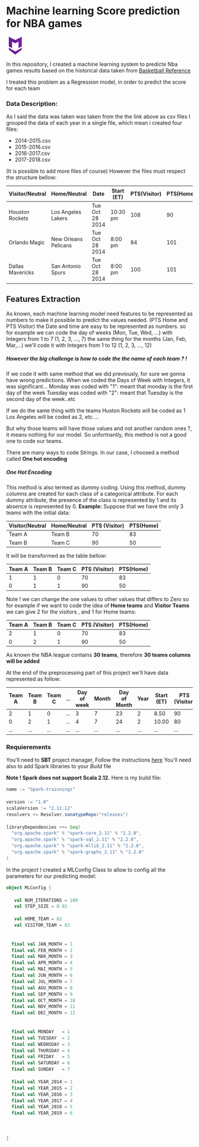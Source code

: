 
# Machine learning Score prediction for NBA games
![alt text](https://github.com/adam-p/markdown-here/raw/master/src/common/images/icon48.png "Logo Title Text 1")

In this repository, I created a machine learning system to predicte Nba games results based on the historical data taken from
[Basketball Reference](https://www.basketball-reference.com)

I treated this problem as a Regression model, in order to predict the score for each team 

### Data Description: 
As I said the data was taken was taken from the the link above as csv files
I grouped the data of each year in a single file, which mean i created four files: 
- 2014-2015.csv 
- 2015-2016.csv
- 2016-2017.csv
- 2017-2018.csv

(It is possible to add more files of course)
However the files must respect the structure bellow: 


| Visitor/Neutral  | Home/Neutral | Date | Start (ET)|PTS(Visitor)|PTS(Home) |
| ------------- | ------------- | ------------- |------------- | ------------- | ------------- | 
Houston Rockets|Los Angeles Lakers|Tue Oct 28 2014|10:30 pm|108|90|
Orlando Magic|New Orleans Pelicans|Tue Oct 28 2014|8:00 pm|84|101|
Dallas Mavericks|San Antonio Spurs|Tue Oct 28 2014|8:00 pm|100|101|

## Features Extraction
As known, each machine learning model need features to be represented as numbers to make it possible to predict the values needed. (PTS Home and PTS Visitor)
the Date and time are easy to be represented as numbers.
so for example we can code the day of weeks (Mon, Tue, Wed, ...) with Integers from 1 to 7 (1, 2, 3, ..., 7)
the same thing for the months (Jan, Feb, Mar,...) we'll code it with Integers from 1 to 12 (1, 2, 3, ..., 12)

##### However the big challenge is how to code the the name of each team ? !
If we code it with same method that we did previously, for sure we gonna have wrong predictions.
When we coded the Days of Week with Integers, it was significant...
Monday was coded with "1": meant that monday is the first day of the week
Tuesday was coded with "2": meant that Tuesday is the second day of the week..etc

If we do the same thing with the teams
Huston Rockets will be coded as 1
Los Angeles will be coded as 2, etc....

But why those teams will have those values and not another random ones ?, it means nothing for our model.
So unfortnantly, this method is not a good one to code our teams.

There are many ways to code Strings.
In our case, I choosed a method called **One hot encoding**
##### One Hot Encoding
This method is also termed as dummy coding. Using this method, dummy columns are created for each class of a categorical attribute. For each dummy attribute, the presence of the class is represented by 1 and its absence is represented by 0.
**Example:** 
Suppose that we have the only 3 teams with the initial data: 

| Visitor/Neutral  | Home/Neutral | PTS (Visitor)|PTS(Home) |
| ------------- | ------------- | ------------- |------------- |
|Team A |Team B | 70 | 83
|Team B | Team C | 90 | 50

It will be transformed as the table bellow: 

| Team A  | Team B | Team C| PTS (Visitor)|PTS(Home) |
| ------------- | ------------- | ------------- |------------- |------------- |
|1 |1 | 0 | 70 | 83
|0 | 1 | 1 | 90|50

Note ! 
we can change the one values to other values that differs to Zero
so for example if we want to code the idea of **Home teams** and **Visitor Teams**
we can give 2 for the visitors , and 1 for Home teams: 

| Team A  | Team B | Team C| PTS (Visitor)|PTS(Home) |
| ------------- | ------------- | ------------- |------------- |------------- |
|2 |1 | 0 | 70 | 83
|0 | 2 | 1 | 90|50

As known the NBA league contains **30 teams**, therefore **30 teams columns will be added**

At the end of the preprocessing part of this project we'll have data represented as follow: 




| Team A  | Team B | Team C|...| Day of week|Month |Day of Month	| Year|	Start (ET) |PTS (Visitor)|PTS(Home) |Pr(Visitor)|Pr(Home)
| ------------- | ------------- | ------------- |------------- |------------- |------------- |------------- | ------------- | ------------- |------------- |------------- |------------- |------------- |
|2 |1 | 0 |...|3|7 |23 | 2 |8.50 | 90 |78| 1 | 0
|0 |2 | 1 |...|4|7 |24 | 2 |10.00 | 80 |102| 0 | 1
|... |...|...|...|... |...|...|...|... |...|...|...|...|

### Requierements
You'll need to **SBT** project manager, Follow the instructions  [here](https://www.scala-sbt.org/1.0/docs/Setup.html)
You'll need also to add Spark libraries to your *Build* file

**Note ! Spark does not support Scala 2.12.**
Here is my build file: 

```scala
name := "Spark-trainnings"

version := "1.0"
scalaVersion := "2.11.12"
resolvers += Resolver.sonatypeRepo("releases")

libraryDependencies ++= Seq(
  "org.apache.spark" % "spark-core_2.11" % "2.2.0",
  "org.apache.spark" % "spark-sql_2.11" % "2.2.0",
  "org.apache.spark" % "spark-mllib_2.11" % "2.2.0",
  "org.apache.spark" % "spark-graphx_2.11" % "2.2.0"
)
```


In the project I created a MLConfig Class to allow to config all the parameters for our predicting model: 
```scala
object MLConfig {

   val NUM_ITERATIONS = 100
   val STEP_SIZE = 0.01

   val HOME_TEAM = 82
   val VISITOR_TEAM = 83


  final val JAN_MONTH = 1
  final val FEB_MONTH = 2
  final val MAR_MONTH = 3
  final val APR_MONTH = 4
  final val MAI_MONTH = 5
  final val JUN_MONTH = 6
  final val JUL_MONTH = 7
  final val AOU_MONTH = 8
  final val SEP_MONTH = 9
  final val OCT_MONTH = 10
  final val NOV_MONTH = 11
  final val DEC_MONTH = 12


  final val MONDAY   = 1
  final val TUESDAY  = 2
  final val WEDNSDAY = 3
  final val THURSDAY = 4
  final val FRIDAY   = 5
  final val SATURDAY = 6
  final val SUNDAY   = 7

  final val YEAR_2014 = 1
  final val YEAR_2015 = 2
  final val YEAR_2016 = 3
  final val YEAR_2017 = 4
  final val YEAR_2018 = 5
  final val YEAR_2019 = 6



}

```




